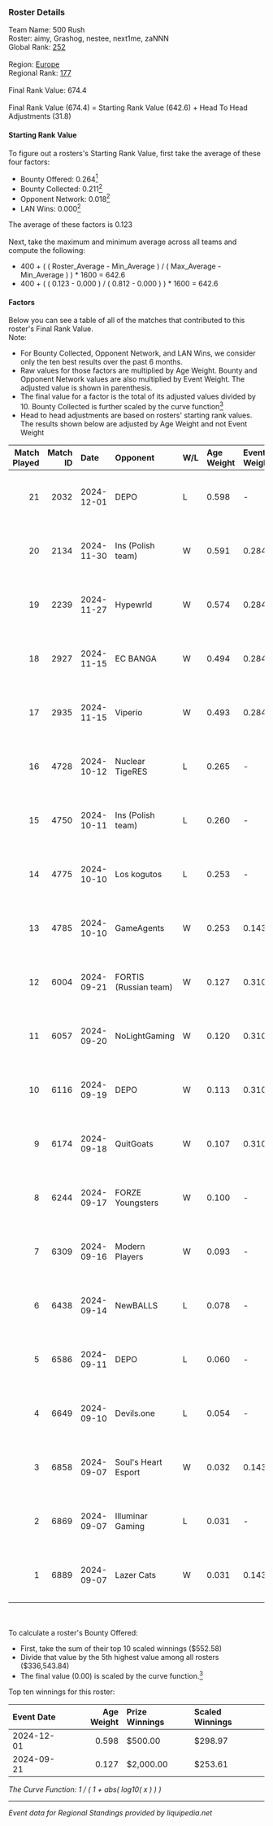 ### Roster Details<br />
Team Name: 500 Rush<br />
Roster: aimy, Grashog, nestee, next1me, zaNNN<br />
Global Rank: [252](../../standings_global_2025_03_01.md)<br />
<br />
Region: [Europe]( ../../standings_europe_2025_03_01.md)<br />
Regional Rank: [177]( ../../standings_europe_2025_03_01.md)<br />
<br />
Final Rank Value:  674.4<br />
<br />
Final Rank Value (674.4) = Starting Rank Value (642.6) + Head To Head Adjustments (31.8)<br />

#### Starting Rank Value<br />
To figure out a rosters's Starting Rank Value, first take the average of these four factors:<br />
- Bounty Offered: 0.264[<sup>1</sup>](#table2)
- Bounty Collected: 0.211[<sup>2</sup>](#table1)
- Opponent Network: 0.018[<sup>2</sup>](#table1)
- LAN Wins: 0.000[<sup>2</sup>](#table1)

The average of these factors is 0.123<br />
<br />
Next, take the maximum and minimum average across all teams and compute the following:<br />
- 400 + ( ( Roster_Average - Min_Average ) / ( Max_Average - Min_Average ) ) * 1600 = 642.6
- 400 + ( ( 0.123 - 0.000 ) / ( 0.812 - 0.000 ) ) * 1600 = 642.6


#### Factors<br />
Below you can see a table of all of the matches that contributed to this roster's Final Rank Value.<br />
Note:<br />

- For Bounty Collected, Opponent Network, and LAN Wins, we consider only the ten best results over the past 6 months.
- Raw values for those factors are multiplied by Age Weight. Bounty and Opponent Network values are also multiplied by Event Weight. The adjusted value is shown in parenthesis.
- The final value for a factor is the total of its adjusted values divided by 10. Bounty Collected is further scaled by the curve function[<sup>3</sup>](#curveFunction)
- Head to head adjustments are based on rosters' starting rank values. The results shown below are adjusted by Age Weight and not Event Weight
<span id="table1"></span><br />


| Match Played | Match ID | Date       | Opponent              | W/L | Age Weight | Event Weight | Bounty Collected | Opponent Network | LAN Wins  | H2H Adj. | Roster                                |
| -: | -: | :- | :- | :- | :- | :- | :- | :- | :- | -: | :- |
|           21 |     2032 | 2024-12-01 | DEPO                  | L   | 0.598      | -            | -                | -                | -         |    -6.71 | aimy, Grashog, nestee, next1me, zaNNN |
|           20 |     2134 | 2024-11-30 | Ins (Polish team)     | W   | 0.591      | 0.284        | 0.004 (0.001)    | 0.321 (0.054)    | 0 (0.000) |    10.48 | aimy, Grashog, nestee, next1me, zaNNN |
|           19 |     2239 | 2024-11-27 | Hypewrld              | W   | 0.574      | 0.284        | 0.002 (0.000)    | 0.178 (0.029)    | 0 (0.000) |     8.69 | aimy, Grashog, nestee, next1me, zaNNN |
|           18 |     2927 | 2024-11-15 | EC BANGA              | W   | 0.494      | 0.284        | 0.001 (0.000)    | 0.107 (0.015)    | 0 (0.000) |     4.92 | aimy, Grashog, nestee, next1me, zaNNN |
|           17 |     2935 | 2024-11-15 | Viperio               | W   | 0.493      | 0.284        | 0.002 (0.000)    | 0.426 (0.060)    | 0 (0.000) |     9.73 | aimy, Grashog, nestee, next1me, zaNNN |
|           16 |     4728 | 2024-10-12 | Nuclear TigeRES       | L   | 0.265      | -            | -                | -                | -         |    -2.26 | aimy, Grashog, nestee, next1me, zaNNN |
|           15 |     4750 | 2024-10-11 | Ins (Polish team)     | L   | 0.260      | -            | -                | -                | -         |    -3.58 | aimy, Grashog, nestee, next1me, zaNNN |
|           14 |     4775 | 2024-10-10 | Los kogutos           | L   | 0.253      | -            | -                | -                | -         |    -1.10 | aimy, Grashog, nestee, next1me, zaNNN |
|           13 |     4785 | 2024-10-10 | GameAgents            | W   | 0.253      | 0.143        | 0.005 (0.000)    | 0.182 (0.007)    | 0 (0.000) |     5.07 | aimy, Grashog, nestee, next1me, zaNNN |
|           12 |     6004 | 2024-09-21 | FORTIS (Russian team) | W   | 0.127      | 0.310        | 0.000 (0.000)    | 0.011 (0.000)    | 0 (0.000) |     1.74 | aimy, Grashog, nestee, next1me, zaNNN |
|           11 |     6057 | 2024-09-20 | NoLightGaming         | W   | 0.120      | 0.310        | 0.000 (0.000)    | 0.007 (0.000)    | 0 (0.000) |     1.65 | aimy, Grashog, nestee, next1me, zaNNN |
|           10 |     6116 | 2024-09-19 | DEPO                  | W   | 0.113      | 0.310        | 0.006 (0.000)    | 0.326 (0.011)    | 0 (0.000) |     2.42 | aimy, Grashog, nestee, next1me, zaNNN |
|            9 |     6174 | 2024-09-18 | QuitGoats             | W   | 0.107      | 0.310        | 0.000 (0.000)    | -                | 0 (0.000) |     1.05 | aimy, Grashog, nestee, next1me, zaNNN |
|            8 |     6244 | 2024-09-17 | FORZE Youngsters      | W   | 0.100      | -            | -                | -                | 0 (0.000) |     0.99 | aimy, Grashog, nestee, next1me, zaNNN |
|            7 |     6309 | 2024-09-16 | Modern Players        | W   | 0.093      | -            | -                | -                | -         |     0.61 | aimy, Grashog, nestee, next1me, zaNNN |
|            6 |     6438 | 2024-09-14 | NewBALLS              | L   | 0.078      | -            | -                | -                | -         |    -1.22 | aimy, Grashog, nestee, next1me, zaNNN |
|            5 |     6586 | 2024-09-11 | DEPO                  | L   | 0.060      | -            | -                | -                | -         |    -0.61 | aimy, Grashog, nestee, next1me, zaNNN |
|            4 |     6649 | 2024-09-10 | Devils.one            | L   | 0.054      | -            | -                | -                | -         |    -0.82 | aimy, Grashog, nestee, next1me, zaNNN |
|            3 |     6858 | 2024-09-07 | Soul's Heart Esport   | W   | 0.032      | 0.143        | -                | 0.125 (0.001)    | -         |     0.35 | aimy, Grashog, nestee, next1me, zaNNN |
|            2 |     6869 | 2024-09-07 | Illuminar Gaming      | L   | 0.031      | -            | -                | -                | -         |    -0.21 | aimy, Grashog, nestee, next1me, zaNNN |
|            1 |     6889 | 2024-09-07 | Lazer Cats            | W   | 0.031      | 0.143        | 0.005 (0.000)    | 0.400 (0.002)    | -         |     0.58 | aimy, Grashog, nestee, next1me, zaNNN |

<br />
<span id="table2"></span><br />
To calculate a roster's Bounty Offered:<br />

- First, take the sum of their top 10 scaled winnings ($552.58)
- Divide that value by the 5th highest value among all rosters ($336,543.84)
- The final value (0.00) is scaled by the curve function.[<sup>3</sup>](#curveFunction)

Top ten winnings for this roster:<br />

| Event Date | Age Weight | Prize Winnings | Scaled Winnings |
| :- | -: | :- | :- |
| 2024-12-01 |      0.598 | $500.00        | $298.97         |
| 2024-09-21 |      0.127 | $2,000.00      | $253.61         |


<span id="curveFunction"></span>_The Curve Function: 1 / ( 1 + abs( log10( x ) ) )_<br />

---
_Event data for Regional Standings provided by liquipedia.net_<br />
